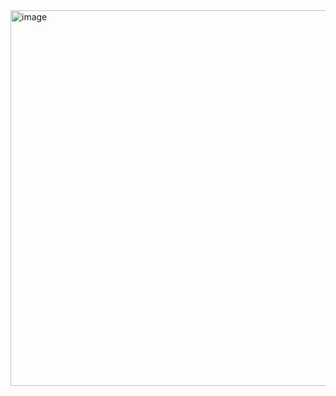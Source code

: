 <img width="741" height="601" alt="image" src="https://github.com/user-attachments/assets/f351a256-5d93-466a-b2c2-8c0d85cdcb4a" />
